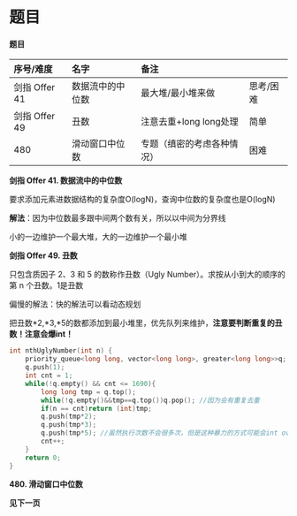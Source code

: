 # 题目

#### 题目

| 序号/难度 | 名字 | 备注 |  |
| :--- | :--- | :--- | :--- |
| 剑指 Offer 41 | 数据流中的中位数 | 最大堆/最小堆来做 | 思考/困难 |
| 剑指 Offer 49 | 丑数 | 注意去重+long long处理 | 简单 |
| 480 | 滑动窗口中位数 | 专题（缜密的考虑各种情况） | 困难 |

**剑指 Offer 41. 数据流中的中位数**

要求添加元素进数据结构的复杂度O\(logN\)，查询中位数的复杂度也是O\(logN\)

**解法**：因为中位数最多跟中间两个数有关，所以以中间为分界线

小的一边维护一个最大堆，大的一边维护一个最小堆

**剑指 Offer 49. 丑数**

只包含质因子 2、3 和 5 的数称作丑数（Ugly Number）。求按从小到大的顺序的第 n 个丑数。1是丑数

偏慢的解法：快的解法可以看动态规划

把丑数\*2,\*3,\*5的数都添加到最小堆里，优先队列来维护，**注意要判断重复的丑数！注意会爆int！**

```cpp
int nthUglyNumber(int n) {
    priority_queue<long long, vector<long long>, greater<long long>>q; //因为从小到大输出，所以是优先队列
    q.push(1);
    int cnt = 1;
    while(!q.empty() && cnt <= 1690){
        long long tmp = q.top();
        while(!q.empty()&&tmp==q.top())q.pop(); //因为会有重复去重
        if(n == cnt)return (int)tmp;
        q.push(tmp*2);
        q.push(tmp*3);
        q.push(tmp*5); //虽然执行次数不会很多次，但是这种暴力的方式可能会int overflow,所以longlong
        cnt++;
    }
    return 0;
}
```

**480. 滑动窗口中位数**

**见下一页**

